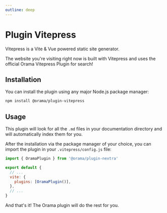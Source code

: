 ```yaml
---
outline: deep
---
```


# Plugin Vitepress

Vitepress is a Vite & Vue powered static site generator.

The website you're visiting right now is built with Vitepress and uses the official Orama Vitepress Plugin for search!

## Installation

You can install the plugin using any major Node.js package manager:

```bash copy 
npm install @orama/plugin-vitepress
```

## Usage

This plugin will look for all the `.md` files in your documentation directory and will automatically index them for you.

After the installation via the package manager of your choice, you can import the plugin in your `.vitepress/config.js` file:

```js
import { OramaPlugin } from '@orama/plugin-nextra'

export default {
  // ...
  vite: {
    plugins: [OramaPlugin()],
  },
  // ...
}
```

And that's it! The Orama plugin will do the rest for you.